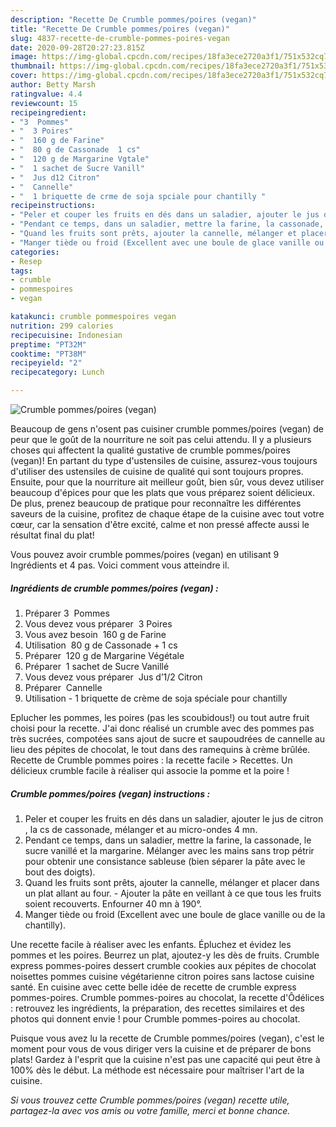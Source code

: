```yaml
---
description: "Recette De Crumble pommes/poires (vegan)"
title: "Recette De Crumble pommes/poires (vegan)"
slug: 4837-recette-de-crumble-pommes-poires-vegan
date: 2020-09-28T20:27:23.815Z
image: https://img-global.cpcdn.com/recipes/18fa3ece2720a3f1/751x532cq70/crumble-pommespoires-vegan-photo-principale-de-la-recette.jpg
thumbnail: https://img-global.cpcdn.com/recipes/18fa3ece2720a3f1/751x532cq70/crumble-pommespoires-vegan-photo-principale-de-la-recette.jpg
cover: https://img-global.cpcdn.com/recipes/18fa3ece2720a3f1/751x532cq70/crumble-pommespoires-vegan-photo-principale-de-la-recette.jpg
author: Betty Marsh
ratingvalue: 4.4
reviewcount: 15
recipeingredient:
- "3  Pommes"
- "  3 Poires"
- "  160 g de Farine"
- "  80 g de Cassonade  1 cs"
- "  120 g de Margarine Vgtale"
- "  1 sachet de Sucre Vanill"
- "  Jus d12 Citron"
- "  Cannelle"
- "  1 briquette de crme de soja spciale pour chantilly "
recipeinstructions:
- "Peler et couper les ​fruits en​ dés dans un saladier, ajouter le jus de citron​, la cs de cassonade, mélanger et au micro-ondes 4 mn."
- "Pendant ce temps, dans un saladier, ​mettre la farine, la cassonade, le sucre vanillé et la margarine. Mélanger avec les mains sans trop pétrir ​pour​ obtenir une consistance sableuse​ (bien séparer la pâte avec le bout des doigts​)​."
- "Quand les ​fruits sont prêts, ajouter la cannelle, mélanger et placer dans un plat ​allant au four. Ajouter la pâte en veillant à ce que tou​s les fruits soient recouverts​. Enfourner 40 mn à 190°."
- "Manger tiède ou froid (Excellent avec une boule de glace vanille ou de la chantilly)."
categories:
- Resep
tags:
- crumble
- pommespoires
- vegan

katakunci: crumble pommespoires vegan 
nutrition: 299 calories
recipecuisine: Indonesian
preptime: "PT32M"
cooktime: "PT38M"
recipeyield: "2"
recipecategory: Lunch

---
```



![Crumble pommes/poires (vegan)](https://img-global.cpcdn.com/recipes/18fa3ece2720a3f1/751x532cq70/crumble-pommespoires-vegan-photo-principale-de-la-recette.jpg)

Beaucoup de gens n'osent pas cuisiner crumble pommes/poires (vegan) de peur que le goût de la nourriture ne soit pas celui attendu. Il y a plusieurs choses qui affectent la qualité gustative de crumble pommes/poires (vegan)! En partant du type d'ustensiles de cuisine, assurez-vous toujours d'utiliser des ustensiles de cuisine de qualité qui sont toujours propres. Ensuite, pour que la nourriture ait meilleur goût, bien sûr, vous devez utiliser beaucoup d'épices pour que les plats que vous préparez soient délicieux. De plus, prenez beaucoup de pratique pour reconnaître les différentes saveurs de la cuisine, profitez de chaque étape de la cuisine avec tout votre cœur, car la sensation d'être excité, calme et non pressé affecte aussi le résultat final du plat!

<!--inarticleads1-->

Vous pouvez avoir crumble pommes/poires (vegan) en utilisant 9 Ingrédients et 4 pas. Voici comment vous atteindre il.

##### Ingrédients de crumble pommes/poires (vegan) :

1. Préparer 3 ​ Pommes
1. Vous devez vous préparer  ​ 3 Poires
1. Vous avez besoin  ​ ​160 g de Farine
1. Utilisation  ​ ​8​​0 g de Cassonade​ + 1 cs​
1. Préparer  ​ ​120 g de Margarine Végétale
1. Préparer  ​ ​1 sachet de Sucre Vanillé
1. Vous devez vous préparer  ​ ​Jus d’1/2 Citron
1. Préparer  ​ ​Cannelle
1. Utilisation  ​- 1 briquette de crème de soja spéciale pour chantilly ​


Eplucher les pommes, les poires (pas les scoubidous!) ou tout autre fruit choisi pour la recette. J&#39;ai donc réalisé un crumble avec des pommes pas très sucrées, compotées sans ajout de sucre et saupoudrées de cannelle au lieu des pépites de chocolat, le tout dans des ramequins à crème brûlée. Recette de Crumble pommes poires : la recette facile &gt; Recettes. Un délicieux crumble facile à réaliser qui associe la pomme et la poire ! 

<!--inarticleads2-->

##### Crumble pommes/poires (vegan) instructions :

1. Peler et couper les ​fruits en​ dés dans un saladier, ajouter le jus de citron​, la cs de cassonade, mélanger et au micro-ondes 4 mn.
1. Pendant ce temps, dans un saladier, ​mettre la farine, la cassonade, le sucre vanillé et la margarine. Mélanger avec les mains sans trop pétrir ​pour​ obtenir une consistance sableuse​ (bien séparer la pâte avec le bout des doigts​)​.
1. Quand les ​fruits sont prêts, ajouter la cannelle, mélanger et placer dans un plat ​allant au four. - Ajouter la pâte en veillant à ce que tou​s les fruits soient recouverts​. Enfourner 40 mn à 190°.
1. Manger tiède ou froid (Excellent avec une boule de glace vanille ou de la chantilly).


Une recette facile à réaliser avec les enfants. Épluchez et évidez les pommes et les poires. Beurrez un plat, ajoutez-y les dès de fruits. Crumble express pommes-poires dessert crumble cookies aux pépites de chocolat noisettes pommes cuisine végétarienne citron poires sans lactose cuisine santé. En cuisine avec cette belle idée de recette de crumble express pommes-poires. Crumble pommes-poires au chocolat, la recette d&#39;Ôdélices : retrouvez les ingrédients, la préparation, des recettes similaires et des photos qui donnent envie ! pour Crumble pommes-poires au chocolat. 

<!--inarticleads1-->

<p>
Puisque vous avez lu la recette de Crumble pommes/poires (vegan), c'est le moment pour vous de vous diriger vers la cuisine et de préparer de bons plats! Gardez à l'esprit que la cuisine n'est pas une capacité qui peut être à 100% dès le début. La méthode est nécessaire pour maîtriser l'art de la cuisine.
</p>

<p>
<i>Si vous trouvez cette Crumble pommes/poires (vegan) recette utile, partagez-la avec vos amis ou votre famille, merci et bonne chance.</i>
</p>
